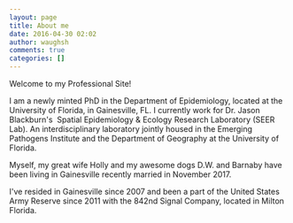 ```yaml
---
layout: page
title: About me
date: 2016-04-30 02:02
author: waughsh
comments: true
categories: []
---
```

Welcome to my Professional Site!

I am a newly minted PhD in the Department of Epidemiology, located at the University of Florida, in Gainesville, FL. I currently work for Dr. Jason Blackburn's  Spatial Epidemiology &amp; Ecology Research Laboratory (SEER Lab). An interdisciplinary laboratory jointly housed in the Emerging Pathogens Institute and the Department of Geography at the University of Florida.

Myself, my great wife Holly and my awesome dogs D.W. and Barnaby have been living in Gainesville recently married in November 2017.

I've resided in Gainesville since 2007 and been a part of the United States Army Reserve since 2011 with the 842nd Signal Company, located in Milton Florida.

&nbsp;

